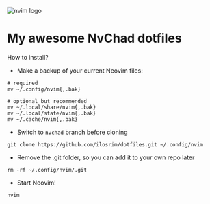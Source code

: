 ![nvim logo](https://upload.wikimedia.org/wikipedia/commons/4/4f/Neovim-logo.svg)

# My awesome NvChad dotfiles

How to install?

- Make a backup of your current Neovim files:
```
# required
mv ~/.config/nvim{,.bak}

# optional but recommended
mv ~/.local/share/nvim{,.bak}
mv ~/.local/state/nvim{,.bak}
mv ~/.cache/nvim{,.bak}
```

- Switch to `nvchad` branch before cloning
```
git clone https://github.com/ilosrim/dotfiles.git ~/.config/nvim
```

- Remove the .git folder, so you can add it to your own repo later
```
rm -rf ~/.config/nvim/.git
```

- Start Neovim!
```
nvim
```
